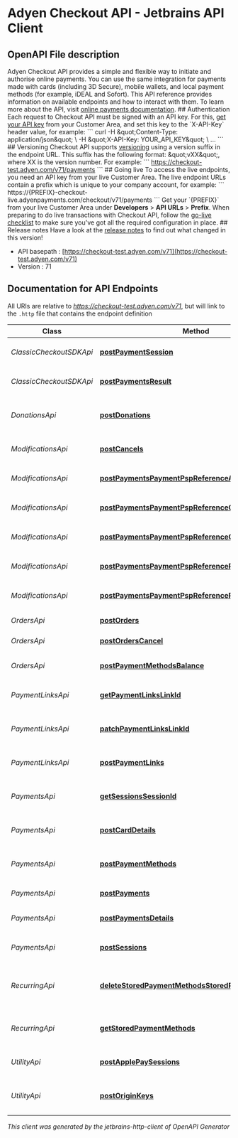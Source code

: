 # Adyen Checkout API - Jetbrains API Client

## OpenAPI File description

Adyen Checkout API provides a simple and flexible way to initiate and authorise online payments. You can use the same integration for payments made with cards (including 3D Secure), mobile wallets, and local payment methods (for example, iDEAL and Sofort).  This API reference provides information on available endpoints and how to interact with them. To learn more about the API, visit [online payments documentation](https://docs.adyen.com/online-payments).  ## Authentication Each request to Checkout API must be signed with an API key. For this, [get your API key](https://docs.adyen.com/development-resources/api-credentials#generate-api-key) from your Customer Area, and set this key to the &#x60;X-API-Key&#x60; header value, for example:  &#x60;&#x60;&#x60; curl -H \&quot;Content-Type: application/json\&quot; \\ -H \&quot;X-API-Key: YOUR_API_KEY\&quot; \\ ... &#x60;&#x60;&#x60; ## Versioning Checkout API supports [versioning](https://docs.adyen.com/development-resources/versioning) using a version suffix in the endpoint URL. This suffix has the following format: \&quot;vXX\&quot;, where XX is the version number.  For example: &#x60;&#x60;&#x60; https://checkout-test.adyen.com/v71/payments &#x60;&#x60;&#x60;  ## Going live  To access the live endpoints, you need an API key from your live Customer Area.  The live endpoint URLs contain a prefix which is unique to your company account, for example: &#x60;&#x60;&#x60; https://{PREFIX}-checkout-live.adyenpayments.com/checkout/v71/payments &#x60;&#x60;&#x60;  Get your &#x60;{PREFIX}&#x60; from your live Customer Area under **Developers** &gt; **API URLs** &gt; **Prefix**.  When preparing to do live transactions with Checkout API, follow the [go-live checklist](https://docs.adyen.com/online-payments/go-live-checklist) to make sure you&#39;ve got all the required configuration in place.  ## Release notes Have a look at the [release notes](https://docs.adyen.com/online-payments/release-notes?integration_type&#x3D;api&amp;version&#x3D;71) to find out what changed in this version!

* API basepath : [https://checkout-test.adyen.com/v71](https://checkout-test.adyen.com/v71)
* Version : 71

## Documentation for API Endpoints

All URIs are relative to *https://checkout-test.adyen.com/v71*, but will link to the `.http` file that contains the endpoint definition

Class | Method | HTTP request | Description
------------ | ------------- | ------------- | -------------
*ClassicCheckoutSDKApi* | [**postPaymentSession**](Apis/ClassicCheckoutSDKApi.http#postpaymentsession) | **POST** /paymentSession | Create a payment session
*ClassicCheckoutSDKApi* | [**postPaymentsResult**](Apis/ClassicCheckoutSDKApi.http#postpaymentsresult) | **POST** /payments/result | Verify a payment result
*DonationsApi* | [**postDonations**](Apis/DonationsApi.http#postdonations) | **POST** /donations | Start a transaction for donations
*ModificationsApi* | [**postCancels**](Apis/ModificationsApi.http#postcancels) | **POST** /cancels | Cancel an authorised payment
*ModificationsApi* | [**postPaymentsPaymentPspReferenceAmountUpdates**](Apis/ModificationsApi.http#postpaymentspaymentpspreferenceamountupdates) | **POST** /payments/{paymentPspReference}/amountUpdates | Update an authorised amount
*ModificationsApi* | [**postPaymentsPaymentPspReferenceCancels**](Apis/ModificationsApi.http#postpaymentspaymentpspreferencecancels) | **POST** /payments/{paymentPspReference}/cancels | Cancel an authorised payment
*ModificationsApi* | [**postPaymentsPaymentPspReferenceCaptures**](Apis/ModificationsApi.http#postpaymentspaymentpspreferencecaptures) | **POST** /payments/{paymentPspReference}/captures | Capture an authorised payment
*ModificationsApi* | [**postPaymentsPaymentPspReferenceRefunds**](Apis/ModificationsApi.http#postpaymentspaymentpspreferencerefunds) | **POST** /payments/{paymentPspReference}/refunds | Refund a captured payment
*ModificationsApi* | [**postPaymentsPaymentPspReferenceReversals**](Apis/ModificationsApi.http#postpaymentspaymentpspreferencereversals) | **POST** /payments/{paymentPspReference}/reversals | Refund or cancel a payment
*OrdersApi* | [**postOrders**](Apis/OrdersApi.http#postorders) | **POST** /orders | Create an order
*OrdersApi* | [**postOrdersCancel**](Apis/OrdersApi.http#postorderscancel) | **POST** /orders/cancel | Cancel an order
*OrdersApi* | [**postPaymentMethodsBalance**](Apis/OrdersApi.http#postpaymentmethodsbalance) | **POST** /paymentMethods/balance | Get the balance of a gift card
*PaymentLinksApi* | [**getPaymentLinksLinkId**](Apis/PaymentLinksApi.http#getpaymentlinkslinkid) | **GET** /paymentLinks/{linkId} | Get a payment link
*PaymentLinksApi* | [**patchPaymentLinksLinkId**](Apis/PaymentLinksApi.http#patchpaymentlinkslinkid) | **PATCH** /paymentLinks/{linkId} | Update the status of a payment link
*PaymentLinksApi* | [**postPaymentLinks**](Apis/PaymentLinksApi.http#postpaymentlinks) | **POST** /paymentLinks | Create a payment link
*PaymentsApi* | [**getSessionsSessionId**](Apis/PaymentsApi.http#getsessionssessionid) | **GET** /sessions/{sessionId} | Get the result of a payment session
*PaymentsApi* | [**postCardDetails**](Apis/PaymentsApi.http#postcarddetails) | **POST** /cardDetails | Get the list of brands on the card
*PaymentsApi* | [**postPaymentMethods**](Apis/PaymentsApi.http#postpaymentmethods) | **POST** /paymentMethods | Get a list of available payment methods
*PaymentsApi* | [**postPayments**](Apis/PaymentsApi.http#postpayments) | **POST** /payments | Start a transaction
*PaymentsApi* | [**postPaymentsDetails**](Apis/PaymentsApi.http#postpaymentsdetails) | **POST** /payments/details | Submit details for a payment
*PaymentsApi* | [**postSessions**](Apis/PaymentsApi.http#postsessions) | **POST** /sessions | Create a payment session
*RecurringApi* | [**deleteStoredPaymentMethodsStoredPaymentMethodId**](Apis/RecurringApi.http#deletestoredpaymentmethodsstoredpaymentmethodid) | **DELETE** /storedPaymentMethods/{storedPaymentMethodId} | Delete a token for stored payment details
*RecurringApi* | [**getStoredPaymentMethods**](Apis/RecurringApi.http#getstoredpaymentmethods) | **GET** /storedPaymentMethods | Get tokens for stored payment details
*UtilityApi* | [**postApplePaySessions**](Apis/UtilityApi.http#postapplepaysessions) | **POST** /applePay/sessions | Get an Apple Pay session
*UtilityApi* | [**postOriginKeys**](Apis/UtilityApi.http#postoriginkeys) | **POST** /originKeys | Create originKey values for domains



_This client was generated by the jetbrains-http-client of OpenAPI Generator_